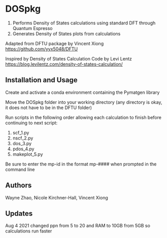 
# DOSpkg

1. Performs Density of States calculations using standard DFT through Quantum Espresso
2. Generates Density of States plots from calculations

Adapted from DFTU package by Vincent Xiong
https://github.com/yyx5048/DFTU

Inspired by Density of States Calculation Code by Levi Lentz
https://blog.levilentz.com/density-of-states-calculation/


## Installation and Usage
Create and activate a conda environment containing the Pymatgen library

Move the DOSpkg folder into your working directory (any directory is okay, it does not have to be in the DFTU folder)

Run scripts in the following order allowing each calculation to finish before continuing to next script:

1. scf_1.py
2. nscf_2.py
3. dos_3.py
4. pdos_4.py
5. makeplot_5.py

Be sure to enter the mp-id in the format mp-#### when prompted in the command line

## Authors
Wayne Zhao, Nicole Kirchner-Hall, Vincent Xiong

## Updates
Aug 4 2021 changed ppn from 5 to 20 and RAM to 10GB from 5GB so calculations run faster

